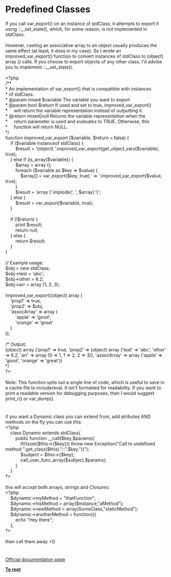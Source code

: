 # Predefined Classes




<div class="phpcode"><span class="html">
If you call var_export() on an instance of stdClass, it attempts to export it using ::__set_state(), which, for some reason, is not implemented in stdClass.<br><br>However, casting an associative array to an object usually produces the same effect (at least, it does in my case). So I wrote an improved_var_export() function to convert instances of stdClass to (object) array () calls. If you choose to export objects of any other class, I&apos;d advise you to implement ::__set_state().<br><br><span class="default">&lt;?php<br></span><span class="comment">/**<br> * An implementation of var_export() that is compatible with instances<br> * of stdClass.<br> * @param mixed $variable The variable you want to export<br> * @param bool $return If used and set to true, improved_var_export()<br> *&#xA0; &#xA0;&#xA0; will return the variable representation instead of outputting it.<br> * @return mixed|null Returns the variable representation when the<br> *&#xA0; &#xA0;&#xA0; return parameter is used and evaluates to TRUE. Otherwise, this<br> *&#xA0; &#xA0;&#xA0; function will return NULL.<br> */<br></span><span class="keyword">function </span><span class="default">improved_var_export </span><span class="keyword">(</span><span class="default">$variable</span><span class="keyword">, </span><span class="default">$return </span><span class="keyword">= </span><span class="default">false</span><span class="keyword">) {<br>&#xA0; &#xA0; if (</span><span class="default">$variable </span><span class="keyword">instanceof </span><span class="default">stdClass</span><span class="keyword">) {<br>&#xA0; &#xA0; &#xA0; &#xA0; </span><span class="default">$result </span><span class="keyword">= </span><span class="string">&apos;(object) &apos;</span><span class="keyword">.</span><span class="default">improved_var_export</span><span class="keyword">(</span><span class="default">get_object_vars</span><span class="keyword">(</span><span class="default">$variable</span><span class="keyword">), </span><span class="default">true</span><span class="keyword">);<br>&#xA0; &#xA0; } else if (</span><span class="default">is_array</span><span class="keyword">(</span><span class="default">$variable</span><span class="keyword">)) {<br>&#xA0; &#xA0; &#xA0; &#xA0; </span><span class="default">$array </span><span class="keyword">= array ();<br>&#xA0; &#xA0; &#xA0; &#xA0; foreach (</span><span class="default">$variable </span><span class="keyword">as </span><span class="default">$key </span><span class="keyword">=&gt; </span><span class="default">$value</span><span class="keyword">) {<br>&#xA0; &#xA0; &#xA0; &#xA0; &#xA0; &#xA0; </span><span class="default">$array</span><span class="keyword">[] = </span><span class="default">var_export</span><span class="keyword">(</span><span class="default">$key</span><span class="keyword">, </span><span class="default">true</span><span class="keyword">).</span><span class="string">&apos; =&gt; &apos;</span><span class="keyword">.</span><span class="default">improved_var_export</span><span class="keyword">(</span><span class="default">$value</span><span class="keyword">, </span><span class="default">true</span><span class="keyword">);<br>&#xA0; &#xA0; &#xA0; &#xA0; }<br>&#xA0; &#xA0; &#xA0; &#xA0; </span><span class="default">$result </span><span class="keyword">= </span><span class="string">&apos;array (&apos;</span><span class="keyword">.</span><span class="default">implode</span><span class="keyword">(</span><span class="string">&apos;, &apos;</span><span class="keyword">, </span><span class="default">$array</span><span class="keyword">).</span><span class="string">&apos;)&apos;</span><span class="keyword">;<br>&#xA0; &#xA0; } else {<br>&#xA0; &#xA0; &#xA0; &#xA0; </span><span class="default">$result </span><span class="keyword">= </span><span class="default">var_export</span><span class="keyword">(</span><span class="default">$variable</span><span class="keyword">, </span><span class="default">true</span><span class="keyword">);<br>&#xA0; &#xA0; }<br><br>&#xA0; &#xA0; if (!</span><span class="default">$return</span><span class="keyword">) {<br>&#xA0; &#xA0; &#xA0; &#xA0; print </span><span class="default">$result</span><span class="keyword">;<br>&#xA0; &#xA0; &#xA0; &#xA0; return </span><span class="default">null</span><span class="keyword">;<br>&#xA0; &#xA0; } else {<br>&#xA0; &#xA0; &#xA0; &#xA0; return </span><span class="default">$result</span><span class="keyword">;<br>&#xA0; &#xA0; }<br>}<br><br></span><span class="comment">// Example usage:<br></span><span class="default">$obj </span><span class="keyword">= new </span><span class="default">stdClass</span><span class="keyword">;<br></span><span class="default">$obj</span><span class="keyword">-&gt;</span><span class="default">test </span><span class="keyword">= </span><span class="string">&apos;abc&apos;</span><span class="keyword">;<br></span><span class="default">$obj</span><span class="keyword">-&gt;</span><span class="default">other </span><span class="keyword">= </span><span class="default">6.2</span><span class="keyword">;<br></span><span class="default">$obj</span><span class="keyword">-&gt;</span><span class="default">arr </span><span class="keyword">= array (</span><span class="default">1</span><span class="keyword">, </span><span class="default">2</span><span class="keyword">, </span><span class="default">3</span><span class="keyword">);<br><br></span><span class="default">improved_var_export</span><span class="keyword">((object) array (<br>&#xA0; &#xA0; </span><span class="string">&apos;prop1&apos; </span><span class="keyword">=&gt; </span><span class="default">true</span><span class="keyword">,<br>&#xA0; &#xA0; </span><span class="string">&apos;prop2&apos; </span><span class="keyword">=&gt; </span><span class="default">$obj</span><span class="keyword">,<br>&#xA0; &#xA0; </span><span class="string">&apos;assocArray&apos; </span><span class="keyword">=&gt; array (<br>&#xA0; &#xA0; &#xA0; &#xA0; </span><span class="string">&apos;apple&apos; </span><span class="keyword">=&gt; </span><span class="string">&apos;good&apos;</span><span class="keyword">,<br>&#xA0; &#xA0; &#xA0; &#xA0; </span><span class="string">&apos;orange&apos; </span><span class="keyword">=&gt; </span><span class="string">&apos;great&apos;<br>&#xA0; &#xA0; </span><span class="keyword">)<br>));<br><br></span><span class="comment">/* Output:<br>(object) array (&apos;prop1&apos; =&gt; true, &apos;prop2&apos; =&gt; (object) array (&apos;test&apos; =&gt; &apos;abc&apos;, &apos;other&apos; =&gt; 6.2, &apos;arr&apos; =&gt; array (0 =&gt; 1, 1 =&gt; 2, 2 =&gt; 3)), &apos;assocArray&apos; =&gt; array (&apos;apple&apos; =&gt; &apos;good&apos;, &apos;orange&apos; =&gt; &apos;great&apos;))<br>*/<br></span><span class="default">?&gt;<br></span><br>Note: This function spits out a single line of code, which is useful to save in a cache file to include/eval. It isn&apos;t formatted for readability. If you want to print a readable version for debugging purposes, then I would suggest print_r() or var_dump().</span>
</div>
  

#


<div class="phpcode"><span class="html">
if you want a Dynamic class you can extend from, add atributes AND methods on the fly you can use this:<br><span class="default">&lt;?php<br>&#xA0; &#xA0; </span><span class="keyword">class </span><span class="default">Dynamic </span><span class="keyword">extends </span><span class="default">stdClass</span><span class="keyword">{<br>&#xA0; &#xA0; &#xA0; &#xA0; public function </span><span class="default">__call</span><span class="keyword">(</span><span class="default">$key</span><span class="keyword">,</span><span class="default">$params</span><span class="keyword">){<br>&#xA0; &#xA0; &#xA0; &#xA0; &#xA0; &#xA0; if(!isset(</span><span class="default">$this</span><span class="keyword">-&gt;{</span><span class="default">$key</span><span class="keyword">})) throw new </span><span class="default">Exception</span><span class="keyword">(</span><span class="string">&quot;Call to undefined method &quot;</span><span class="keyword">.</span><span class="default">get_class</span><span class="keyword">(</span><span class="default">$this</span><span class="keyword">).</span><span class="string">&quot;::&quot;</span><span class="keyword">.</span><span class="default">$key</span><span class="keyword">.</span><span class="string">&quot;()&quot;</span><span class="keyword">);<br>&#xA0; &#xA0; &#xA0; &#xA0; &#xA0; &#xA0; </span><span class="default">$subject </span><span class="keyword">= </span><span class="default">$this</span><span class="keyword">-&gt;{</span><span class="default">$key</span><span class="keyword">};<br>&#xA0; &#xA0; &#xA0; &#xA0; &#xA0; &#xA0; </span><span class="default">call_user_func_array</span><span class="keyword">(</span><span class="default">$subject</span><span class="keyword">,</span><span class="default">$params</span><span class="keyword">);<br>&#xA0; &#xA0; &#xA0; &#xA0; }<br>&#xA0; &#xA0; }<br></span><span class="default">?&gt;<br></span><br>this will accept both arrays, strings and Closures:<br><span class="default">&lt;?php<br>&#xA0; &#xA0; $dynamic</span><span class="keyword">-&gt;</span><span class="default">myMethod </span><span class="keyword">= </span><span class="string">&quot;thatFunction&quot;</span><span class="keyword">;<br>&#xA0; &#xA0; </span><span class="default">$dynamic</span><span class="keyword">-&gt;</span><span class="default">hisMethod </span><span class="keyword">= array(</span><span class="default">$instance</span><span class="keyword">,</span><span class="string">&quot;aMethod&quot;</span><span class="keyword">);<br>&#xA0; &#xA0; </span><span class="default">$dynamic</span><span class="keyword">-&gt;</span><span class="default">newMethod </span><span class="keyword">= array(</span><span class="default">SomeClass</span><span class="keyword">,</span><span class="string">&quot;staticMethod&quot;</span><span class="keyword">);<br>&#xA0; &#xA0; </span><span class="default">$dynamic</span><span class="keyword">-&gt;</span><span class="default">anotherMethod </span><span class="keyword">= function(){<br>&#xA0; &#xA0; &#xA0; &#xA0; echo </span><span class="string">&quot;Hey there&quot;</span><span class="keyword">;<br>&#xA0; &#xA0; };<br></span><span class="default">?&gt;<br></span><br>then call them away =D</span>
</div>
  

#

[Official documentation page](https://www.php.net/manual/en/reserved.classes.php)

**[To root](/README.md)**